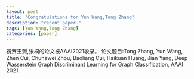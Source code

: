 ```yaml
---
layout: post
title: "Congratulations for Yun Wang,Tong Zhang"
description: "recent paper."
tags: [Yun Wang,Tong Zhang]
categories: [paper]
---
```

祝贺王贇,张桐的论文被AAAI2021收录。
论文题目:Tong Zhang, Yun Wang, Zhen Cui, Chunawei Zhou, Baoliang Cui, Haikuan Huang, Jian Yang, Deep Wasserstein Graph Discriminant Learning for Graph Classification, AAAI 2021.


